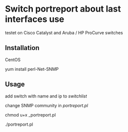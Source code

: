 # Switch portreport about last interfaces use

testet on Cisco Catalyst and Aruba / HP ProCurve switches


## Installation 

CentOS

yum install perl-Net-SNMP


## Usage

add switch with name and ip to _switchlist_

change SNMP community in _portreport.pl_

chmod u+x _portreport.pl

./portreport.pl

